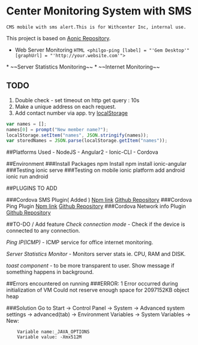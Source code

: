 # Center Monitoring System with SMS
    CMS mobile with sms alert.This is for Withcenter Inc, internal use.
This project is based on [Aonic Repository](https://github.com/thruthesky/aonic).
* Web Server Monitoring 
        ```HTML
        <philgo-ping
        [label] = "'Gem Desktop'"
        [graphUrl] = "'http://your.website.com'">
        ```
</philgo-ping>
* ~~Server Statistics Monitoring~~
* ~~Internet Monitoring~~


## TODO

1. Double check - set timeout on http get query : 10s
2. Make a unique address on each request.
3. Add contact number via app. try
[localStorage](http://stackoverflow.com/questions/3357553/how-to-store-an-array-in-localstorage)

```javascript
var names = [];
names[0] = prompt("New member name?");
localStorage.setItem("names", JSON.stringify(names));
var storedNames = JSON.parse(localStorage.getItem("names"));
```

##Platforms Used
    - NodeJS
    - Angular2
    - Ionic-CLI
    - Cordova

##Environment
###Install Packages
    npm Install
    npm install ionic-angular
###Testing
    ionic serve
###Testing on mobile
    ionic platform add android
    ionic run android

##PLUGINS TO ADD

###Cordova SMS Plugin( Added )
[Npm link](https://www.npmjs.com/package/cordova-sms-plugin)
[Github Repository](https://github.com/cordova-sms/cordova-sms-plugin)
###Cordova Ping Plugin
[Npm link](https://www.npmjs.com/package/cordova-plugin-ping)
[Github Repository](https://github.com/t1st3/cordova-plugin-ping)
###Cordova Network info Plugin
[Github Repository](https://github.com/apache/cordova-plugin-network-information)

##TO-DO / Add feature
*Check connection mode* - Check if the device is connected to any connection.

*Ping IP(ICMP)* - ICMP service for office internet monitoring.

*Server Statistics Monitor* - Monitors server stats ie. CPU, RAM and DISK.



*toast component* - to be more transparent to user.
            Show message if something happens in background.



##Errors encountered on running
###ERROR: 1
        Error occurred during initialization of VM
        Could not reserve enough space for 2097152KB object heap

###Solution
        Go to Start → Control Panel → System → Advanced system settings → advanced(tab) → Environment Variables → System Variables → New:

        Variable name:_JAVA_OPTIONS
        Variable value: -Xmx512M